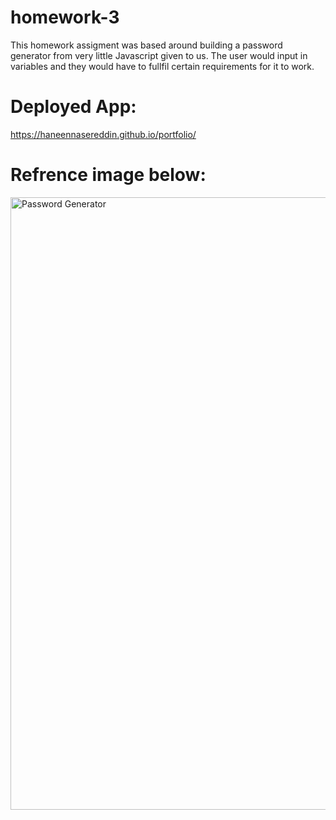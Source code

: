 # homework-3

This homework assigment was based around building a password generator from very little Javascript given to us. The user would input in variables and they would have to fullfil certain requirements for it to work. 

# Deployed App:
https://haneennasereddin.github.io/portfolio/

# Refrence image below:

<img width="980" alt="Password Generator" src="https://user-images.githubusercontent.com/76545687/125149495-f9ab4c00-e0fe-11eb-812e-fbeedfb125a0.png">
